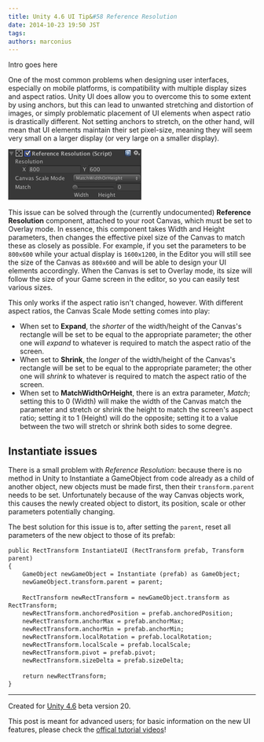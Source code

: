 ```yaml
---
title: Unity 4.6 UI Tip&#58 Reference Resolution
date: 2014-10-23 19:50 JST
tags:
authors: marconius
---
```


Intro goes here

One of the most common problems when designing user interfaces, especially on mobile platforms, is compatibility with multiple display sizes and aspect ratios. Unity UI does allow you to overcome this to some extent by using anchors, but this can lead to unwanted stretching and distortion of images, or simply problematic placement of UI elements when aspect ratio is drastically different. Not setting anchors to stretch, on the other hand, will mean that UI elements maintain their set pixel-size, meaning they will seem very small on a larger display (or very large on a smaller display).

![refres1](/static/images/2014/10/UnityUI/refres1.png)

This issue can be solved through the (currently undocumented) **Reference Resolution** component, attached to your root Canvas, which must be set to Overlay mode. In essence, this component takes Width and Height parameters, then changes the effective pixel size of the Canvas to match these as closely as possible. For example, if you set the parameters to be `800x600` while your actual display is `1600x1200`, in the Editor you will still see the size of the Canvas as `800x600` and will be able to design your UI elements accordingly. When the Canvas is set to Overlay mode, its size will follow the size of your Game screen in the editor, so you can easily test various sizes.

This only works if the aspect ratio isn't changed, however. With different aspect ratios, the Canvas Scale Mode setting comes into play:

- When set to **Expand**, the *shorter* of the width/height of the Canvas's rectangle will be set to be equal to the appropriate parameter; the other one will *expand* to whatever is required to match the aspect ratio of the screen.
- When set to **Shrink**, the *longer* of the width/height of the Canvas's rectangle will be set to be equal to the appropriate parameter; the other one will *shrink* to whatever is required to match the aspect ratio of the screen.
- When set to **MatchWidthOrHeight**, there is an extra parameter, *Match*; setting this to 0 (Width) will make the width of the Canvas match the parameter and stretch or shrink the height to match the screen's aspect ratio; setting it to 1 (Height) will do the opposite; setting it to a value between the two will stretch or shrink both sides to some degree.

## Instantiate issues

There is a small problem with *Reference Resolution*: because there is no method in Unity to Instantiate a GameObject from code already as a child of another object, new objects must be made first, then their `transform.parent` needs to be set. Unfortunately because of the way Canvas objects work, this causes the newly created object to distort, its position, scale or other parameters potentially changing.

The best solution for this issue is to, after setting the `parent`, reset all parameters of the new object to those of its prefab:

	public RectTransform InstantiateUI (RectTransform prefab, Transform parent)
	{
		GameObject newGameObject = Instantiate (prefab) as GameObject;
        newGameObject.transform.parent = parent;
        
        RectTransform newRectTransform = newGameObject.transform as RectTransform;
        newRectTransform.anchoredPosition = prefab.anchoredPosition;
        newRectTransform.anchorMax = prefab.anchorMax;
        newRectTransform.anchorMin = prefab.anchorMin;
        newRectTransform.localRotation = prefab.localRotation;
        newRectTransform.localScale = prefab.localScale;
        newRectTransform.pivot = prefab.pivot;
        newRectTransform.sizeDelta = prefab.sizeDelta;
        
        return newRectTransform;
    }
    
-----

Created for [Unity 4.6](http://unity3d.com/unity/beta/4.6) beta version 20.

This post is meant for advanced users; for basic information on the new UI features, please check the [offical tutorial videos](http://unity3d.com/learn/tutorials/modules/beginner/ui)!
